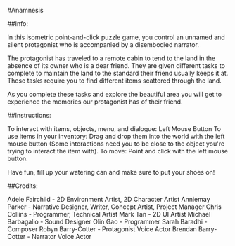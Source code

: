 #Anamnesis

##Info:

In this isometric point-and-click puzzle game, you control an unnamed and silent protagonist who is accompanied by a disembodied narrator. 


The protagonist has traveled to a remote cabin to tend to the land in the absence of its owner who is a dear friend. They are given different tasks to complete to maintain the land to the standard their friend usually keeps it at. These tasks require you to find different items scattered through the land. 


As you complete these tasks and explore the beautiful area you will get to experience the memories our protagonist has of their friend. 


##Instructions:

To interact with items, objects, menu, and dialogue: Left Mouse Button
To use items in your inventory: Drag and drop them into the world with the left mouse button (Some interactions need you to be close to the object you're trying to interact the item with).
To move: Point and click with the left mouse button.

Have fun, fill up your watering can and make sure to put your shoes on!



##Credits:

Adele Fairchild - 2D Environment Artist, 2D Character Artist
Anniemay Parker - Narrative Designer, Writer, Concept Artist, Project Manager
Chris Collins - Programmer, Technical Artist
Mark Tan - 2D UI Artist
Michael Barbagallo - Sound Designer
Olin Gao - Programmer
Sarah Baradhi - Composer
Robyn Barry-Cotter - Protagonist Voice Actor
Brendan Barry-Cotter - Narrator Voice Actor
